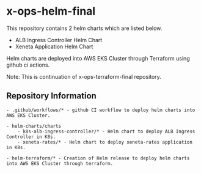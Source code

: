 # x-ops-helm-final

This repository contains 2 helm charts which are listed below. <br/>
- ALB Ingress Controller Helm Chart <br/>
- Xeneta Application Helm Chart <br/>

Helm charts are deployed into AWS EKS Cluster through Terraform using github ci actions. <br/>

Note: This is continuation of x-ops-terraform-final repository. <br/>

## Repository Information

```
- .github/workflows/* - github CI workflow to deploy helm charts into AWS EKS Cluster.

- helm-charts/charts 
    - k8s-alb-ingress-controller/* - Helm chart to deploy ALB Ingress Controller in K8s. 
    - xeneta-rates/* - Helm chart to deploy xeneta-rates application in K8s.

- helm-terraform/* - Creation of Helm release to deploy helm charts into AWS EKS Cluster through terraform.
```

